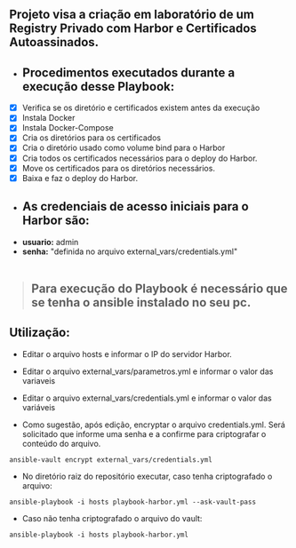 ## Projeto visa a criação em laboratório de um Registry Privado com Harbor e Certificados Autoassinados.

- ## Procedimentos executados durante a execução desse Playbook:  
- [X] Verifica se os diretório e certificados existem antes da execução  
- [X] Instala Docker  
- [X] Instala Docker-Compose  
- [X] Cria os diretórios para os certificados  
- [X] Cria o diretório usado como volume bind para o Harbor  
- [X] Cria todos os certificados necessários para o deploy do Harbor.  
- [X] Move os certificados para os diretórios necessários.  
- [X] Baixa e faz o deploy do Harbor.  

- ## As credenciais de acesso iniciais para o Harbor são: 
- **usuario:** admin
- **senha:** "definida no arquivo external\_vars/credentials.yml"  
&nbsp;
> ## Para execução do Playbook é necessário que se tenha o ansible instalado no seu pc.  
## Utilização:  
- Editar o arquivo hosts e informar o IP do servidor Harbor.  

- Editar o arquivo external\_vars/parametros.yml e informar o valor das variaveis  

- Editar o arquivo external\_vars/credentials.yml e informar o valor das variáveis  

- Como sugestão, após edição, encryptar o arquivo credentials.yml. Será solicitado que informe uma senha e a confirme para criptografar o conteúdo do arquivo.
```
ansible-vault encrypt external_vars/credentials.yml
```  

- No diretório raiz do repositório executar, caso tenha criptografado o arquivo:
```
ansible-playbook -i hosts playbook-harbor.yml --ask-vault-pass
``` 

- Caso não tenha criptografado o arquivo do vault:
```
ansible-playbook -i hosts playbook-harbor.yml
```
